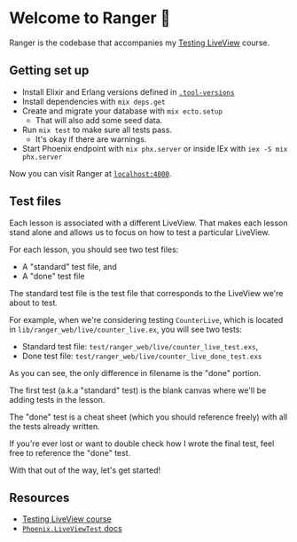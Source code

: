 # Welcome to Ranger 🎉

Ranger is the codebase that accompanies my [Testing LiveView] course.

## Getting set up

- Install Elixir and Erlang versions defined in [`.tool-versions`](./.tool-versions)
- Install dependencies with `mix deps.get`
- Create and migrate your database with `mix ecto.setup`
  - That will also add some seed data.
- Run `mix test` to make sure all tests pass.
  - It's okay if there are warnings.
- Start Phoenix endpoint with `mix phx.server` or inside IEx with `iex -S mix phx.server`

Now you can visit Ranger at [`localhost:4000`](http://localhost:4000).

## Test files

Each lesson is associated with a different LiveView. That makes each lesson
stand alone and allows us to focus on how to test a particular LiveView.

For each lesson, you should see two test files:

- A "standard" test file, and
- A "done" test file

The standard test file is the test file that corresponds to the LiveView we're
about to test.

For example, when we're considering testing `CounterLive`, which is located in
`lib/ranger_web/live/counter_live.ex`, you will see two tests:

- Standard test file: `test/ranger_web/live/counter_live_test.exs`,
- Done test file: `test/ranger_web/live/counter_live_done_test.exs`

As you can see, the only difference in filename is the "done" portion.

The first test (a.k.a "standard" test) is the blank canvas where we'll be adding
tests in the lesson.

The "done" test is a cheat sheet (which you should reference freely) with all
the tests already written.

If you're ever lost or want to double check how I wrote the final test, feel
free to reference the "done" test.

With that out of the way, let's get started!

## Resources

- [Testing LiveView course][Testing LiveView]
- [`Phoenix.LiveViewTest` docs](https://hexdocs.pm/phoenix_live_view/Phoenix.LiveViewTest.html)

[Testing LiveView]: https://www.testingliveview.com/
